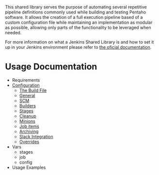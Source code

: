This shared library serves the purpose of automating several repetitive pipeline definitions commonly used while building and testing Pentaho software. It allows the creation of a full execution pipeline based of a custom configuration file while maintaining an implementation as modular as possible, allowing only parts of the functionality to be leveraged when needed. 

For more information on what a Jenkins Shared Library is and how to set it up in your Jenkins environment please refer to [the oficial documentation](https://jenkins.io/doc/book/pipeline/shared-libraries/).

# Usage Documentation
* Requirements
* [Configuration](config/intro.md)
  - [The Build File](config/buildfile.md)
  - [General](config/general.md)
  - [SCM](config/scm.md)
  - [Builders](config/builders.md)
  - [Stages](config/stages.md)
  - [Cleanup](config/cleanup.md)
  - [Minions](config/minions.md)
  - [Job items](config/jobitems.md)
  - [Archiving](config/archiving.md)
  - [Slack Integration](config/slack.md)
  - [Overrides](config/overrides.md)
* Vars
  - stages
  - job
  - config
* Usage Examples

